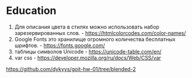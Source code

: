 # Education

1. Для описания цвета в стилях можно использовать набор зарезервированных слов. - https://htmlcolorcodes.com/color-names/
2. Google Fonts это хранилище огромного количества бесплатных шрифтов. - https://fonts.google.com/
3. таблицы символов Unicode - https://unicode-table.com/en/
4. var css - https://developer.mozilla.org/ru/docs/Web/CSS/var

https://github.com/dykyys/goit-hw-01/tree/blended-2
